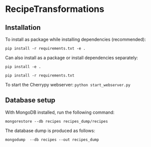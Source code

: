 # RecipeTransformations

## Installation

To install as package while installing dependencies (recommended):

```pip install -r requirements.txt -e .```



Can also install as a package or install dependencies separately: 

```pip install -e .```

```pip install -r requirements.txt```



To start the Cherrypy webserver:
```python start_webserver.py```


## Database setup

With MongoDB installed, run the following command:
```
mongorestore --db recipes recipes_dump/recipes
```

The database dump is produced as follows:
```
mongodump  --db recipes --out recipes_dump
```

